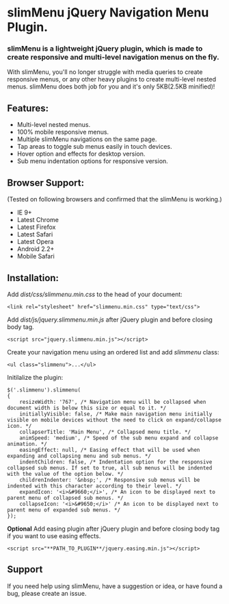 # slimMenu jQuery Navigation Menu Plugin.

### slimMenu is a lightweight jQuery plugin, which is made to create responsive and multi-level navigation menus on the fly.

With slimMenu, you'll no longer struggle with media queries to create responsive menus, or any other heavy plugins to create multi-level nested menus. slimMenu does both job for you and it's only 5KB(2.5KB minified)!

## Features:

* Multi-level nested menus.
* 100% mobile responsive menus.
* Multiple slimMenu navigations on the same page.
* Tap areas to toggle sub menus easily in touch devices.
* Hover option and effects for desktop version.
* Sub menu indentation options for responsive version.

## Browser Support:
(Tested on following browsers and confirmed that the slimMenu is working.)

* IE 9+
* Latest Chrome
* Latest Firefox
* Latest Safari
* Latest Opera
* Android 2.2+
* Mobile Safari

## Installation:
Add *dist/css/slimmenu.min.css* to the head of your document:

    <link rel="stylesheet" href="slimmenu.min.css" type="text/css">

Add *dist/js/jquery.slimmenu.min.js* after jQuery plugin and before closing body tag.

    <script src="jquery.slimmenu.min.js"></script>

Create your navigation menu using an ordered list and add *slimmenu* class:

    <ul class="slimmenu">...</ul>

Initilalize the plugin:

    $('.slimmenu').slimmenu(
    {
        resizeWidth: '767', /* Navigation menu will be collapsed when document width is below this size or equal to it. */
        initiallyVisible: false, /* Make main navigation menu initially visible on mobile devices without the need to click on expand/collapse icon. */
        collapserTitle: 'Main Menu', /* Collapsed menu title. */
        animSpeed: 'medium', /* Speed of the sub menu expand and collapse animation. */
        easingEffect: null, /* Easing effect that will be used when expanding and collapsing menu and sub menus. */
        indentChildren: false, /* Indentation option for the responsive collapsed sub menus. If set to true, all sub menus will be indented with the value of the option below. */
        childrenIndenter: '&nbsp;', /* Responsive sub menus will be indented with this character according to their level. */
        expandIcon: '<i>&#9660;</i>', /* An icon to be displayed next to parent menu of collapsed sub menus. */
        collapseIcon: '<i>&#9650;</i>' /* An icon to be displayed next to parent menu of expanded sub menus. */
    });

**Optional** Add easing plugin after jQuery plugin and before closing body tag if you want to use easing effects.

    <script src="**PATH_TO_PLUGIN**/jquery.easing.min.js"></script>

## Support

If you need help using slimMenu, have a suggestion or idea, or have found a bug, please create an issue.
